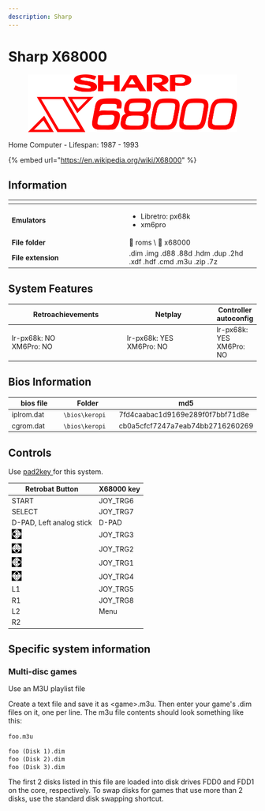 ```yaml
---
description: Sharp
---
```


# Sharp X68000

<div align="left">

<figure><img src="https://raw.githubusercontent.com/fabricecaruso/es-theme-carbon/52ff37c9e265587d006945a2ba695b5a962b3a3d/art/logos/x68000.svg" alt=""><figcaption></figcaption></figure>

</div>

Home Computer - Lifespan: 1987 - 1993

{% embed url="https://en.wikipedia.org/wiki/X68000" %}

## Information

<table data-header-hidden><thead><tr><th width="224"></th><th></th></tr></thead><tbody><tr><td><strong>Emulators</strong></td><td><ul><li>Libretro: px68k</li><li>xm6pro</li></ul></td></tr><tr><td><strong>File folder</strong></td><td><span data-gb-custom-inline data-tag="emoji" data-code="1f4c2">📂</span> roms \ <span data-gb-custom-inline data-tag="emoji" data-code="1f4c2">📂</span> x68000</td></tr><tr><td><strong>File extension</strong></td><td>.dim .img .d88 .88d .hdm .dup .2hd .xdf .hdf .cmd .m3u .zip .7z</td></tr></tbody></table>

## System Features

<table><thead><tr><th width="245">Retroachievements</th><th width="200">Netplay</th><th>Controller autoconfig</th></tr></thead><tbody><tr><td>lr-px68k: NO<br>XM6Pro: NO</td><td>lr-px68k: YES<br>XM6Pro: NO</td><td>lr-px68k: YES<br>XM6Pro: NO</td></tr></tbody></table>

## Bios Information

<table><thead><tr><th width="224">bios file</th><th width="169">Folder</th><th>md5</th></tr></thead><tbody><tr><td>iplrom.dat</td><td><code>\bios\keropi</code></td><td>7fd4caabac1d9169e289f0f7bbf71d8e</td></tr><tr><td>cgrom.dat</td><td><code>\bios\keropi</code></td><td>cb0a5cfcf7247a7eab74bb2716260269</td></tr></tbody></table>

## Controls

Use [pad2key ](../../../../controllers/pad2key.md)for this system.

| Retrobat Button                                   | X68000 key |
| ------------------------------------------------- | ---------- |
| START                                             | JOY\_TRG6  |
| SELECT                                            | JOY\_TRG7  |
| D-PAD, Left analog stick                          | D-PAD      |
| ![](<../../../../.gitbook/assets/image (48).png>) | JOY\_TRG3  |
| ![](<../../../../.gitbook/assets/image (30).png>) | JOY\_TRG2  |
| ![](<../../../../.gitbook/assets/image (16).png>) | JOY\_TRG1  |
| ![](<../../../../.gitbook/assets/image (50).png>) | JOY\_TRG4  |
| L1                                                | JOY\_TRG5  |
| R1                                                | JOY\_TRG8  |
| L2                                                | Menu       |
| R2                                                |            |

## Specific system information

### Multi-disc games

Use an M3U playlist file

Create a text file and save it as \<game>.m3u. Then enter your game's .dim files on it, one per line. The m3u file contents should look something like this:

`foo.m3u`

```
foo (Disk 1).dim
foo (Disk 2).dim
foo (Disk 3).dim
```

The first 2 disks listed in this file are loaded into disk drives FDD0 and FDD1 on the core, respectively. To swap disks for games that use more than 2 disks, use the standard disk swapping shortcut.
